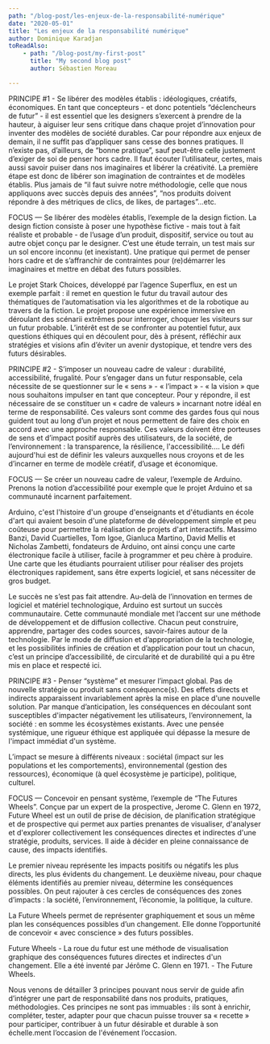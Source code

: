 ```yaml
---
path: "/blog-post/les-enjeux-de-la-responsabilité-numérique"
date: "2020-05-01"
title: "Les enjeux de la responsabilité numérique"
author: Dominique Karadjan
toReadAlso:
    - path: "/blog-post/my-first-post"
      title: "My second blog post"
      author: Sébastien Moreau

---
```


PRINCIPE #1  - Se libérer des modèles établis : idéologiques,  créatifs, économiques.
En tant que concepteurs - et donc potentiels “déclencheurs de futur” - il est essentiel que les designers s’exercent à prendre de la hauteur, à aiguiser leur sens critique dans chaque projet d’innovation pour inventer des modèles de société durables. Car pour répondre aux enjeux de demain, il ne suffit pas d’appliquer sans cesse des bonnes pratiques. Il n’existe pas, d’ailleurs, de “bonne pratique”, sauf peut-être celle justement d’exiger de soi de penser hors cadre. Il faut écouter l’utilisateur, certes, mais aussi savoir puiser dans nos imaginaires et libérer  la créativité. La première étape est donc de libérer son imagination de contraintes et de modèles établis. Plus jamais de “il faut suivre notre méthodologie, celle que nous appliquons avec succès depuis des années”, “nos produits doivent répondre à des métriques de clics, de likes, de partages”...etc.

FOCUS  —  Se libérer des modèles établis, l’exemple de la design fiction.
La design fiction consiste à poser une hypothèse fictive - mais tout à fait réaliste et probable - de l’usage d’un produit, dispositif, service ou tout au autre objet conçu par le designer. C’est une étude terrain, un test mais sur un sol encore inconnu (et inexistant).  Une pratique qui permet de penser hors cadre et de s’affranchir de contraintes pour (re)démarrer les imaginaires et mettre en débat des futurs possibles.

Le projet Stark Choices, développé par l’agence Superflux, en est un exemple parfait : il remet en question le futur du travail autour des thématiques de l’automatisation via les algorithmes et de la robotique au travers de la fiction. Le projet propose une expérience immersive en déroulant des scénarii extrêmes pour interroger, choquer les visiteurs sur un futur probable. L’intérêt est de se confronter au potentiel futur, aux questions éthiques qui en découlent pour, dès à présent, réfléchir aux stratégies et visions afin d’éviter un avenir dystopique, et tendre vers des futurs désirables.


PRINCIPE #2 - S’imposer un nouveau cadre de valeur : durabilité, accessibilité, frugalité.
Pour s’engager dans un futur responsable, cela nécessite de se questionner sur le « sens » - « l’impact » - « la vision » que nous souhaitons impulser en tant que concepteur. Pour y répondre, il est nécessaire de se constituer un « cadre de valeurs » incarnant notre idéal en terme de responsabilité. Ces valeurs sont comme des gardes fous qui nous guident tout au long d’un projet et nous permettent de faire des choix en accord avec une approche responsable. Ces valeurs doivent être porteuses de sens et d’impact positif auprès des utilisateurs, de la société, de l’environnement : la transparence, la résilience, l'accessibilité.… Le défi aujourd'hui est de définir les valeurs auxquelles nous croyons et de les d’incarner en terme de modèle créatif, d’usage et économique.

FOCUS — Se créer un nouveau cadre de valeur, l’exemple de Arduino.
Prenons la notion d’accessibilité pour exemple que le projet Arduino et sa communauté incarnent parfaitement.

Arduino, c'est l'histoire d'un groupe d'enseignants et d'étudiants en école d'art qui avaient besoin d'une plateforme de développement simple et peu coûteuse pour permettre la réalisation de projets d'art interactifs. Massimo Banzi, David Cuartielles, Tom Igoe, Gianluca Martino, David Mellis et Nicholas Zambetti, fondateurs de Arduino, ont ainsi conçu une carte électronique facile à utiliser, facile à programmer et peu chère à produire. Une carte que les étudiants pourraient utiliser pour réaliser des projets électroniques rapidement, sans être experts logiciel, et sans nécessiter de gros budget.

Le succès ne s’est pas fait attendre. Au-delà de l’innovation en termes de logiciel et matériel technologique, Arduino est surtout un succès communautaire. Cette communauté mondiale met l’accent sur une méthode de développement et de diffusion collective. Chacun peut construire, apprendre, partager des codes sources, savoir-faires autour de la technologie. Par le mode de diffusion et d’appropriation de la technologie, et les possibilités infinies de création et d’application pour tout un chacun, c’est un principe d’accessibilité, de circularité et de durabilité qui a pu être mis en place et respecté ici.

PRINCIPE #3  - Penser “système” et mesurer l’impact global.
Pas de nouvelle stratégie ou produit sans conséquence(s). Des effets directs et indirects apparaissent invariablement après la mise en place d'une nouvelle solution. Par manque d’anticipation, les conséquences en découlant sont susceptibles d'impacter négativement les utilisateurs, l’environnement, la société : en somme les écosystèmes existants. Avec une pensée systémique, une rigueur éthique est appliquée qui dépasse la mesure de l'impact immédiat d'un système.


L’impact se mesure à différents niveaux : sociétal (impact sur les populations et les comportements), environnemental (gestion des ressources), économique (à quel écosystème je participe), politique, culturel.

FOCUS — Concevoir en pensant système, l’exemple de “The Futures Wheels”.
Conçue par un expert de la prospective, Jerome C. Glenn en 1972, Future Wheel est un outil de prise de décision, de planification stratégique et de prospective qui permet aux parties prenantes de visualiser, d'analyser et d'explorer collectivement les conséquences directes et indirectes d'une stratégie, produits, services. Il aide à décider en pleine connaissance de cause, des impacts identifiés.

Le premier niveau représente les impacts positifs ou négatifs les plus directs, les plus évidents du changement. Le deuxième niveau, pour chaque éléments identifiés au premier niveau, détermine les conséquences possibles. On peut rajouter à ces cercles de conséquences des zones d’impacts : la société, l’environnement, l’économie, la politique, la culture.

La Future Wheels permet de représenter graphiquement et sous un même plan les conséquences possibles d’un changement. Elle donne l’opportunité de concevoir « avec conscience » des futurs possibles.


Future Wheels - La roue du futur est une méthode de visualisation graphique des conséquences futures directes et indirectes d'un changement. Elle  a été inventé par Jérôme C. Glenn en 1971. - The Future Wheels.

Nous venons de détailler 3 principes pouvant nous servir de guide afin d’intégrer une part de responsabilité dans nos produits, pratiques, méthodologies. Ces principes ne sont pas immuables : ils sont à enrichir, compléter, tester, adapter pour que chacun puisse trouver sa « recette » pour participer, contribuer à un futur désirable et durable à son échelle.ment l’occasion de l'événement l’occasion.
